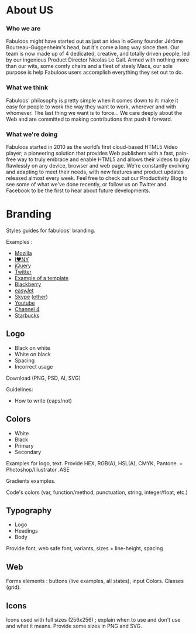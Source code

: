 # About US

### Who we are

Fabuloos might have started out as just an idea in eGeny founder Jérôme Bourreau-Guggenheim's head, but it's come a long way since then. Our team is now made up of 4 dedicated, creative, and totally driven people, led by our ingenious Product Director Nicolas Le Gall. Armed with nothing more than our wits, some comfy chairs and a fleet of steely Macs, our sole purpose is help Fabuloos users accomplish everything they set out to do.

### What we think

Fabuloos' philosophy is pretty simple when it comes down to it: make it easy for people to work the way they want to work, wherever and with whomever. The last thing we want is to force... We care deeply about the Web and are committed to making contributions that push it forward.

### What we're doing

Fabuloos started in 2010 as the world’s first cloud-based HTML5 Video player; a pioneering solution that provides Web publishers with a fast, pain-free way to truly embrace and enable HTML5 and allows their videos to play flawlessly on any device, browser and web page. We're constantly evolving and adapting to meet their needs, with new features and product updates released almost every week. Feel free to check out our Productivity Blog to see some of what we've done recently, or follow us on Twitter and Facebook to be the first to hear about future developments.

# Branding

Styles guides for fabuloos' branding.

Examples :

* [Mozilla](http://www.mozilla.org/en-US/styleguide/)
* [I♥NY](http://www.underconsideration.com/brandnew/archives/brand_guidelines_tpa_nov_2008.pdf)
* [jQuery](http://brand.jquery.org/)
* [Twitter](https://twitter.com/logo)
* [Example of a template](http://imjustcreative.com/logo-identity-guideline-template-for-download/2010/04/15/)
* [Blackberry](http://media.smashingmagazine.com/wp-content/uploads/2010/07/BlackBerry.pdf)
* [easyJet](http://media.smashingmagazine.com/wp-content/uploads/2010/07/easy_jet.pdf)
* [Skype](http://issuu.com/bondo/docs/skype_brand_book_-_look?mode=embed&documentId=081126144540-63ceb3433ffe4a79aacf4f93d029fcb0&layout=grey) ([other](http://www.skype.com/en/legal/brand-guidelines/))
* [Youtube](http://www.youtube.com/yt/brand/using-logo.html)
* [Channel 4](http://www.channel4.com/about_c4/styleguide/)
* [Starbucks](http://www.armymwr.org/UserFiles/file/Business_Ops/QSR%20Starbucks%20'We%20Proudly%20Serve'%20Logo%20Usage%20Guideline.pdf)

## Logo

* Black on white
* White on black
* Spacing
* Incorrect usage

Download (PNG, PSD, AI, SVG)

Guidelines:

* How to write (caps/not)

## Colors

* White
* Black
* Primary
* Secondary

Examples for logo, text.
Provide HEX, RGB(A), HSL(A), CMYK, Pantone. + Photoshop/Illustrator .ASE

Gradients examples.

Code's colors (var, function/method, punctuation, string, integer/float, etc.)

## Typography

* Logo
* Headings
* Body

Provide font, web safe font, variants, sizes + line-height, spacing

## Web

Forms elements : buttons (live examples, all states), input
Colors.
Classes (grid).

## Icons

Icons used with full sizes (256x256) ; explain when to use and don't use and what it means.
Provide some sizes in PNG and SVG.